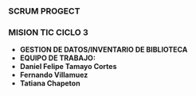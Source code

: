 ### SCRUM PROGECT

### MISION TIC CICLO 3

- <strong>GESTION DE DATOS/INVENTARIO DE BIBLIOTECA</strong> 
- <strong>EQUIPO DE TRABAJO:</strong> 
- <strong>Daniel Felipe Tamayo Cortes</strong>
- <strong>Fernando Villamuez</strong> 
- <strong>Tatiana Chapeton</strong> 




